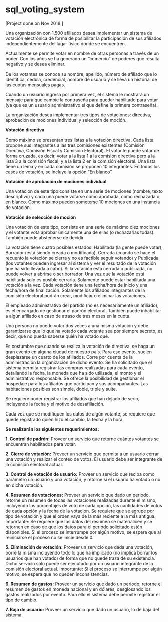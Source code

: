 # sql_voting_system
[Project done on Nov 2018.]

Una organización con 1.500 afiliados desea implementar un sistema de votación electrónica de
forma de posibilitar la participación de sus afiliados independientemente del lugar físico donde se
encuentren.

Actualmente se permite votar en nombre de otras personas a través de un poder. Con los años se
ha generado un “comercio” de poderes que resulta negativo y se desea eliminar.

De los votantes se conoce su nombre, apellido, número de afiliado que lo identifica, cédula,
credencial, nombre de usuario y se lleva un historial de las cuotas mensuales pagas.

Cuando un usuario ingresa por primera vez, el sistema le mostrará un mensaje para que cambie la
contraseña para quedar habilitado para votar (ya que es un usuario administrativo el que define la
primera contraseña).

La organización desea implementar tres tipos de votaciones: directiva, aprobación de mociones
individual y selección de moción.

**Votación directiva**

Como máximo se presentan tres listas a la votación directiva. Cada lista propone sus integrantes a
las tres comisiones existentes (Comisión Directiva, Comisión Fiscal y Comisión Electoral). El
votante puede votar de forma cruzada, es decir, votar a la lista 1 a la comisión directiva pero a la
lista 3 a la comisión fiscal, y a la lista 2 en la comisión electoral. Una lista tiene un lema y en cada
comisión se proponen 10 integrantes. En todos los casos de votación, se incluye la opción “En
blanco”.

**Votación de aprobación de mociones individual**

Una votación de este tipo consiste en una serie de mociones (nombre, texto descriptivo) y cada
una puede votarse como aprobada, como rechazada o en blanco. Como máximo pueden
someterse 10 mociones en una instancia de votación.

**Votación de selección de moción**

Una votación de este tipo, consiste en una serie de máximo diez mociones y el votante vota
aprobar únicamente una de ellas (o rechazarlas todas). También puede abstenerse de decidir.

La votación tiene cuatro posibles estados: Habilitada (la gente puede votar), Borrador (está siendo
creada o modificada), Cerrada (cuando se hace el recuento la votación se cierra y no es factible
seguir votando) y Publicada (los votantes pueden ingresar al sistema y ver el resultado de la
votación que ha sido llevada a cabo). Si la votación está cerrada o publicada, no puede volver a
abrirse o ser borrador. Una vez que la votación está habilitada solo es posible cerrarla. Solamente
puede estar habilitada una votación a la vez. Cada votación tiene una fecha/hora de inicio y una
fecha/hora de finalización. Solamente los afiliados integrantes de la comisión electoral podrán
crear, modificar o eliminar las votaciones.

El empleado administrativo del partido (no es necesariamente un afiliado), es el encargado de
gestionar el padrón electoral. También puede inhabilitar a algún afiliado en caso de atraso de tres
meses en la cuota.

Una persona no puede votar dos veces a una misma votación y debe garantizarse que lo que ha
votado cada votante sea por siempre secreto, es decir, que no pueda saberse quién ha votado
qué.

Es costumbre que cuando se realiza la votación de directiva, se haga un gran evento en alguna
ciudad de nuestro país. Para ese evento, suelen desplazarse un cuarto de los afiliados. Corre por
cuenta de la administración la organización de dicho evento.
Se ha solicitado que el sistema permita registrar las compras realizadas para cada evento,
detallando la fecha, la moneda que ha sido utilizada, el monto y el administrativo responsable.
Se ofrece la posibilidad de gestionar el hospedaje para los afiliados que participan y sus
acompañantes. Las habitaciones posibles son simple, doble, triple y suite.

Se requiere poder registrar los afiliados que han dejado de serlo, incluyendo la fecha y el motivo
de desafiliación.

Cada vez que se modifiquen los datos de algún votante, se requiere que quede registrado quién
hizo el cambio, la fecha y la hora.

**Se realizarán los siguientes requerimientos:**

**1. Control de padrón:** Proveer un servicio que retorne cuántos votantes se encuentran
habilitados para votar.

**2. Cierre de votación:** Proveer un servicio que permita a un usuario cerrar una votación y
realizar el conteo de votos. El usuario debe ser integrante de la comisión electoral actual.

**3. Control de votación de usuario:** Proveer un servicio que reciba como parámetro un
usuario y una votación, y retorne si el usuario ha votado o no en dicha votación.

**4. Resumen de votaciones:** Proveer un servicio que dado un periodo, retorne un resumen
de todas las votaciones realizadas durante el mismo, incluyendo los porcentajes de voto de
cada opción, las cantidades de votos de cada opción y la fecha de la votación. Se requiere
que se agrupe por tipo de votación y que el orden vaya de la más reciente a la más
antigua.
Importante: Se requiere que los datos del resumen se materialicen y se retornen en caso de que los
datos para el periodo solicitado estén disponibles. Si el proceso se interrumpe por algún motivo, se
espera que al reiniciarse el proceso no se inicie desde 0.

**5. Eliminación de votación:** Proveer un servicio que dada una votación, borre la misma
incluyendo todo lo que ha implicado (no implica borrar los usuarios que han votado) de
forma que no quede traza de su existencia. Dicho servicio solo puede ser ejecutado por un
usuario integrante de la comisión electoral actual.
Importante: Si el proceso se interrumpe por algún motivo, se espera que no queden inconsistencias.

**6. Resumen de gastos:** Proveer un servicio que dado un periodo, retorne el resumen de
gastos en moneda nacional y en dólares, desglosando los gastos realizados por evento.
Para ello el sistema debe permite registrar el tipo de cambio.

**7. Baja de usuario:** Proveer un servicio que dado un usuario, lo de baja del sistema.
